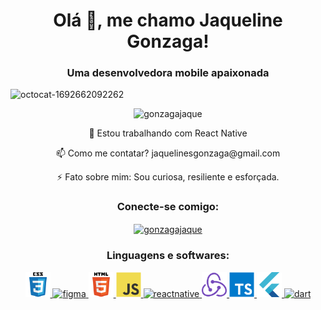 <h1 align = "center"> Olá 👋, me chamo Jaqueline Gonzaga! </h1>
<h3 align = "center"> Uma desenvolvedora mobile apaixonada </h3>

![octocat-1692662092262](https://github.com/gonzagajaque/gonzagajaque/assets/82250199/77d3c0e9-c481-4f45-8a90-40d196eab276)

<p align="center"> <img src="https://komarev.com/ghpvc/?username=gonzagajaque&label=Profile%20views&color=0e75b6&style=flat" alt="gonzagajaque" /> </p>

<p align="center"> 🌱 Estou trabalhando com React Native </p>

<p align="center"> 📫 Como me contatar? jaquelinesgonzaga@gmail.com </p>

<p align="center"> ⚡ Fato sobre mim: Sou curiosa, resiliente e esforçada. </p>



<h3 align="center">Conecte-se comigo:</h3>
<p align="center">
<a href="https://linkedin.com/in/gonzagajaque" target="blank"><img align="center" src="https://raw.githubusercontent.com/rahuldkjain/github-profile-readme-generator/master/src/images/icons/Social/linked-in-alt.svg" alt="gonzagajaque" height="30" width="40" /></a>
</p>


<h3 align="center">Linguagens e softwares:</h3>
<p align="center"> <a href="https://www.w3schools.com/css/" target="_blank"> <img src="https://raw.githubusercontent.com/devicons/devicon/master/icons/css3/css3-original-wordmark.svg" alt="css3" width="40" height="40"/> </a> <a href="https://www.figma.com/" target="_blank"> <img src="https://www.vectorlogo.zone/logos/figma/figma-icon.svg" alt="figma" width="40" height="40"/> </a> <a href="https://www.w3.org/html/" target="_blank"> <img src="https://raw.githubusercontent.com/devicons/devicon/master/icons/html5/html5-original-wordmark.svg" alt="html5" width="40" height="40"/> <a href="https://developer.mozilla.org/en-US/docs/Web/JavaScript" target="_blank"> <img src="https://raw.githubusercontent.com/devicons/devicon/master/icons/javascript/javascript-original.svg" alt="javascript" width="40" height="40"/> <a href="https://reactnative.dev/" target="_blank"> <img src="https://reactnative.dev/img/header_logo.svg" alt="reactnative" width="40" height="40"/> </a> <a href="https://redux.js.org" target="_blank"> <img src="https://raw.githubusercontent.com/devicons/devicon/master/icons/redux/redux-original.svg" alt="redux" width="40" height="40"/> </a>  <a href="https://www.typescriptlang.org/" target="_blank"> <img src="https://raw.githubusercontent.com/devicons/devicon/master/icons/typescript/typescript-original.svg" alt="typescript" width="40" height="40"/> </a>
  <a href="https://flutter.dev/" target="_blank"> <img src="https://raw.githubusercontent.com/devicons/devicon/9f4f5cdb393299a81125eb5127929ea7bfe42889/icons/flutter/flutter-original.svg" alt="flutter" width="40" height="40"/> </a>
  <a href="https://dart.dev/guides" target="_blank"> <img src="https://iconape.com/wp-content/files/vp/55059/svg/dart.svg" alt="dart" width="40" height="40" /> </a>
</p>
